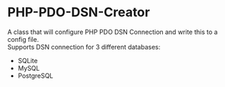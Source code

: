 # PHP-PDO-DSN-Creator
A class that will configure PHP PDO DSN Connection and write this to a config file.<br>
Supports DSN connection for 3 different databases:
* SQLite
* MySQL
* PostgreSQL
